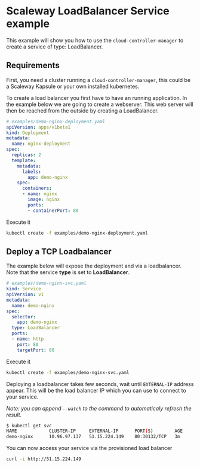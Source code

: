# Scaleway LoadBalancer Service example

This example will show you how to use the `cloud-controller-manager` to create a service of type: LoadBalancer.

## Requirements

First, you need a cluster running a `cloud-controller-manager`, this could be a Scaleway Kapsule or your own installed kubernetes.

To create a load balancer you first have to have an running application. In the example below we are going to create a webserver. This web server will then be reached from the outside by creating a LoadBalancer.

```yaml
# examples/demo-nginx-deployment.yaml
apiVersion: apps/v1beta1
kind: Deployment
metadata:
  name: nginx-deployment
spec:
  replicas: 2
  template:
    metadata:
      labels:
        app: demo-nginx
    spec:
      containers:
      - name: nginx
        image: nginx
        ports:
        - containerPort: 80
```

Execute it

```bash
kubectl create -f examples/demo-nginx-deployment.yaml
```

## Deploy a TCP Loadbalancer

The example below will expose the deployment and via a loadbalancer.
Note that the service **type** is set to **LoadBalancer**.

```yaml
# examples/demo-nginx-svc.yaml
kind: Service
apiVersion: v1
metadata:
  name: demo-nginx
spec:
  selector:
    app: demo-nginx
  type: LoadBalancer
  ports:
  - name: http
    port: 80
    targetPort: 80
```

Execute it

```bash
kubectl create -f examples/demo-nginx-svc.yaml
```

Deploying a loadbalancer takes few seconds, wait until `EXTERNAL-IP` address appear. This will be the load balancer
IP which you can use to connect to your service.

_Note: you can append `--watch` to the command to automaticaly refresh the result._

```bash
$ kubectl get svc
NAME            CLUSTER-IP     EXTERNAL-IP      PORT(S)        AGE
demo-nginx      10.96.97.137   51.15.224.149    80:30132/TCP   3m
```

You can now access your service via the provisioned load balancer

```bash
curl -i http://51.15.224.149
```
